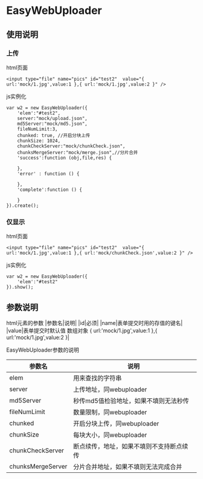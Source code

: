 # EasyWebUploader

## 使用说明
### 上传
html页面
```
<input type="file" name="pics" id="test2"  value="{ url:'mock/1.jpg',value:1 },{ url:'mock/1.jpg',value:2 }" />
```

js实例化
```
var w2 = new EasyWebUploader({
    'elem':"#test2",
    server:"mock/upload.json",
    md5Server:"mock/md5.json",
    fileNumLimit:3,
    chunked: true, //开启分块上传
    chunkSize: 1024,
    chunkCheckServer:"mock/chunkCheck.json",
    chunksMergeServer:"mock/merge.json",//分片合并
    'success':function (obj,file,res) {

    },
    'error' : function () {

    },
    'complete':function () {

    }
}).create();
```

### 仅显示

html页面
```
<input type="file" name="pics" id="test2"  value="{ url:'mock/1.jpg',value:1 },{ url:'mock/chunkCheck.json',value:2 }" />
```

js实例化
```
var w2 = new EasyWebUploader({
    'elem':"#test2"
}).show();
```


## 参数说明

html元素的参数
|参数名|说明|
|id|必须|
|name|表单提交时用的存值的键名|
|value|表单提交时默认值 数组对象 { url:'mock/1.jpg',value:1 },{ url:'mock/1.jpg',value:2 }|

EasyWebUploader参数的说明

|参数名|说明|
|---|---|
|elem|用来查找的字符串|
|server|上传地址，同webuploader|
|md5Server|秒传md5值检验地址，如果不填则无法秒传|
|fileNumLimit|数量限制，同webuploader|
|chunked|开启分块上传，同webuploader|
|chunkSize|每块大小，同webuploader|
|chunkCheckServer|断点续传，地址，如果不填则不支持断点续传|
|chunksMergeServer|分片合并地址，如果不填则无法完成合并|
